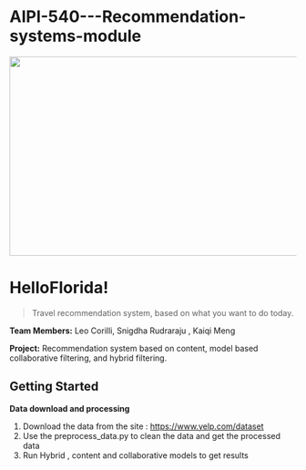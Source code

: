 # AIPI-540---Recommendation-systems-module


<img src="https://uconn-today-universityofconn.netdna-ssl.com/wp-content/uploads/2018/09/GettyImages-660559557-fastfoodkids-1024x683.jpg" width="600" height="350">

# HelloFlorida! <br/>
>Travel recommendation system, based on what you want to do today.


**Team Members:** Leo Corilli, Snigdha Rudraraju , Kaiqi Meng

**Project:** Recommendation system based on content, model based collaborative filtering, and hybrid filtering.

## Getting Started

**Data download and processing**

1. Download the data from the site : https://www.yelp.com/dataset
2. Use the preprocess_data.py to clean the data and get the processed data
3. Run Hybrid , content and collaborative models to get results
